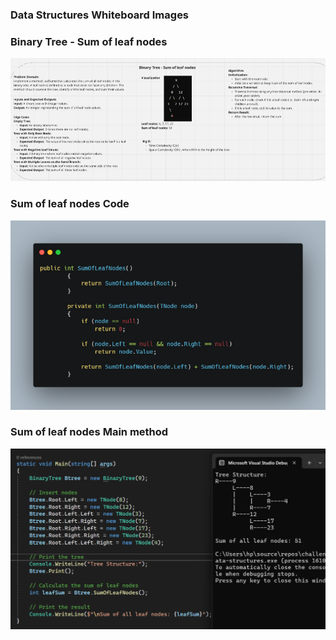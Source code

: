 ### Data Structures Whiteboard Images

### Binary Tree - Sum of leaf nodes

![Sum Of Leafs Whiteboard](assets/SumOfLeafs-WB.png)
###  Sum of leaf nodes Code
![Sum Of Leafs](assets/SumOfLeafs.png)

###  Sum of leaf nodes Main method
![Sum Of Leafs-main](assets/SumOfLeafs-main.png)

